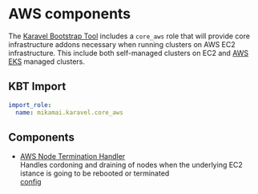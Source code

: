 # AWS components

The [Karavel Bootstrap Tool] includes a `core_aws` role that will provide
core infrastructure addons necessary when running clusters on AWS EC2 infrastructure. This include both 
self-managed clusters on EC2 and [AWS EKS] managed clusters.

## KBT Import

```yaml
import_role:
  name: mikamai.karavel.core_aws
```

## Components

- [AWS Node Termination Handler]  
  Handles cordoning and draining of nodes when the underlying EC2 istance is going to
  be rebooted or terminated  
  [config](../variables.md#aws-node-termination-handler)

[Karavel Bootstrap Tool]: ../bootstrap.md
[AWS EKS]: https://aws.amazon.com/eks
[AWS Node Termination Handler]: https://github.com/aws/aws-node-termination-handler 
